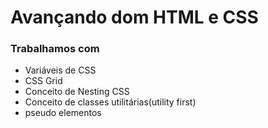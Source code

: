 # Avançando dom HTML e CSS
### Trabalhamos com
- Variáveis de CSS
- CSS Grid
- Conceito de Nesting CSS
- Conceito de classes utilitárias(utility first)
- pseudo elementos